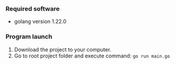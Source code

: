 ### Required software
* golang version 1.22.0 

### Program launch
1. Download the project to your computer.
2. Go to root project folder and execute command:
```go run main.go```